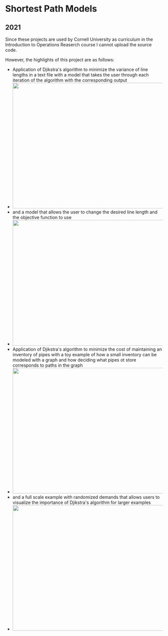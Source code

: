 # Shortest Path Models
## 2021

Since these projects are used by Cornell University as curriculum in the Introduction to Operations Reaserch course I cannot upload the source code.

However, the highlights of this project are as follows:
- Application of Djikstra's algorithm to minimize the variance of line lengths in a text file with a model that takes the user through each iteration of the algorithm with the corresponding output
- <img src="https://user-images.githubusercontent.com/90010213/146651706-f6b50d30-567e-4e63-b338-18b74458aa70.png" width = "500" height ="400"/>
- and a model that allows the user to change the desired line length and the objective function to use
- <img src="https://user-images.githubusercontent.com/90010213/146651705-51dabbb1-14f5-4c09-b880-c8534230c109.png" width = "700" height ="400"/>
- Application of Djikstra's algorithm to minimize the cost of maintaining an inventory of pipes with a toy example of how a small inventory can be modeled with a graph and how deciding what pipes ot store corresponds to paths in the graph
- <img src="https://user-images.githubusercontent.com/90010213/146651708-d3caf062-73ea-41ac-a089-9f0beb027175.png" width = "700" height ="400"/>
- and a full scale example with randomized demands that allows users to visualize the importance of Djikstra's algorithm for larger examples
- <img src="https://user-images.githubusercontent.com/90010213/146651707-27123447-1b5b-47e5-995d-b4f3e687a3b0.png" width = "700" height ="400"/>
